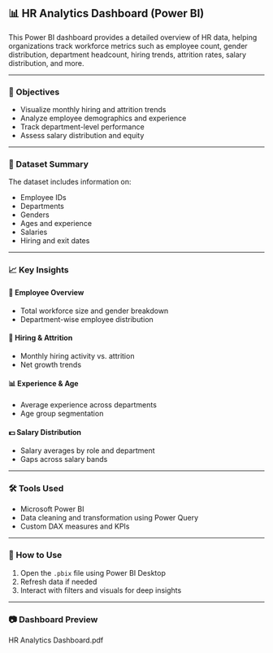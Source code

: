 ## 📊 HR Analytics Dashboard (Power BI)

This Power BI dashboard provides a detailed overview of HR data, helping organizations track workforce metrics such as employee count, gender distribution, department headcount, hiring trends, attrition rates, salary distribution, and more.

---

### 📌 Objectives

* Visualize monthly hiring and attrition trends
* Analyze employee demographics and experience
* Track department-level performance
* Assess salary distribution and equity

---

### 📁 Dataset Summary

The dataset includes information on:

* Employee IDs
* Departments
* Genders
* Ages and experience
* Salaries
* Hiring and exit dates

---

### 📈 Key Insights

#### 👥 Employee Overview

* Total workforce size and gender breakdown
* Department-wise employee distribution

#### 📅 Hiring & Attrition

* Monthly hiring activity vs. attrition
* Net growth trends

#### 📊 Experience & Age

* Average experience across departments
* Age group segmentation

#### 💵 Salary Distribution

* Salary averages by role and department
* Gaps across salary bands

---

### 🛠️ Tools Used

* Microsoft Power BI
* Data cleaning and transformation using Power Query
* Custom DAX measures and KPIs

---

### 📌 How to Use

1. Open the `.pbix` file using Power BI Desktop
2. Refresh data if needed
3. Interact with filters and visuals for deep insights

---

### 📷 Dashboard Preview

HR Analytics Dashboard.pdf

